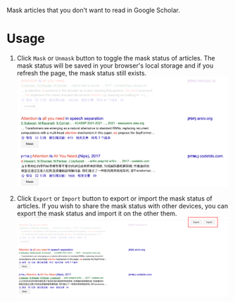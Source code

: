 Mask articles that you don't want to read in Google Scholar.

# Usage
1. Click `Mask` or `Unmask` button to toggle the mask status of articles.
The mask status will be saved in your browser's local storage and if you refresh the page, the mask status still exists.
![alt text](assets/mask.png)

2. Click `Export` or `Import` button to export or import the mask status of articles.
If you wish to share the mask status with other devices, you can export the mask status and import it on the other them.
![alt text](assets/sl.png)